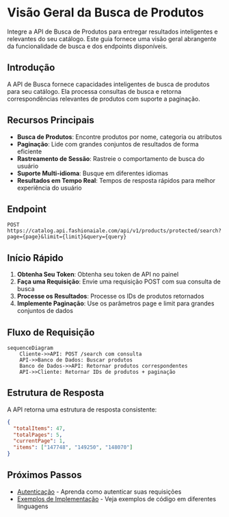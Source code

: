# Visão Geral da Busca de Produtos

Integre a API de Busca de Produtos para entregar resultados inteligentes e relevantes do seu catálogo. Este guia fornece uma visão geral abrangente da funcionalidade de busca e dos endpoints disponíveis.

## Introdução

A API de Busca fornece capacidades inteligentes de busca de produtos para seu catálogo. Ela processa consultas de busca e retorna correspondências relevantes de produtos com suporte a paginação.

## Recursos Principais

- **Busca de Produtos**: Encontre produtos por nome, categoria ou atributos
- **Paginação**: Lide com grandes conjuntos de resultados de forma eficiente
- **Rastreamento de Sessão**: Rastreie o comportamento de busca do usuário
- **Suporte Multi-idioma**: Busque em diferentes idiomas
- **Resultados em Tempo Real**: Tempos de resposta rápidos para melhor experiência do usuário

## Endpoint
```
POST https://catalog.api.fashionaiale.com/api/v1/products/protected/search?page={page}&limit={limit}&query={query}
```

## Início Rápido

1. **Obtenha Seu Token**: Obtenha seu token de API no painel
2. **Faça uma Requisição**: Envie uma requisição POST com sua consulta de busca
3. **Processe os Resultados**: Processe os IDs de produtos retornados
4. **Implemente Paginação**: Use os parâmetros page e limit para grandes conjuntos de dados

## Fluxo de Requisição
```mermaid
sequenceDiagram
    Cliente->>API: POST /search com consulta
    API->>Banco de Dados: Buscar produtos
    Banco de Dados->>API: Retornar produtos correspondentes
    API->>Cliente: Retornar IDs de produtos + paginação
```

## Estrutura de Resposta

A API retorna uma estrutura de resposta consistente:
```json
{
  "totalItems": 47,
  "totalPages": 5,
  "currentPage": 1,
  "items": ["147748", "149250", "148070"]
}
```

## Próximos Passos

- [Autenticação](../../authentication) - Aprenda como autenticar suas requisições
- [Exemplos de Implementação](./examples) - Veja exemplos de código em diferentes linguagens